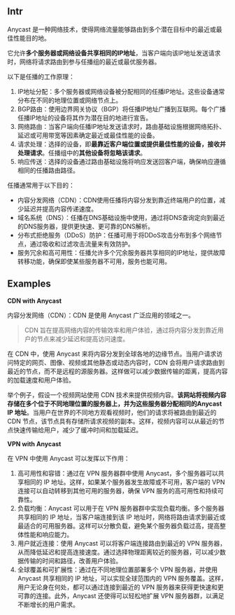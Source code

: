 ## Intr
Anycast 是一种网络技术，使得网络流量能够路由到多个潜在目标中的最近或最佳性能目的地。

它允许**多个服务器或网络设备共享相同的IP地址**，当客户端向该IP地址发送请求时，网络将请求路由到参与任播组的最近或最优服务器。

以下是任播的工作原理：

1. IP地址分配：多个服务器或网络设备被分配相同的任播IP地址。这些设备通常分布在不同的地理位置或网络节点上。
2. BGP路由：使用边界网关协议（BGP）将任播IP地址广播到互联网。每个广播任播IP地址的设备将其作为潜在目的地进行宣告。
3. 网络路由：当客户端向任播IP地址发送请求时，路由基础设施根据网络拓扑、延迟或可用带宽等因素确定最近或最佳性能的设备。
4. 请求处理：选择的设备，即**最靠近客户端位置或提供最佳性能的设备，接收并处理请求**。任播组中的**其他设备将忽略该请求**。
5. 响应传送：选择的设备通过路由基础设施将响应发送回客户端，确保响应遵循相同的任播路由路径。
    
任播通常用于以下目的：

- 内容分发网络（CDN）：CDN使用任播将内容分发到靠近终端用户的位置，减少延迟并提高内容传递速度。
- 域名系统（DNS）：任播在DNS基础设施中使用，通过将DNS查询定向到最近的DNS服务器，提供更快速、更可靠的DNS解析。
- 分布式拒绝服务（DDoS）防护：任播可用于将DDoS攻击分布到多个网络节点，通过吸收和过滤攻击流量来有效防护。
- 服务冗余和高可用性：任播允许多个冗余服务器共享相同的IP地址，提供故障转移功能，确保即使某些服务器不可用，服务也能可用。

## Examples
**CDN with Anycast**

内容分发网络（CDN）：CDN 是使用 Anycast 广泛应用的领域之一。
>CDN 旨在提高网络内容的传输效率和用户体验，通过将内容分发到靠近用户的节点来减少延迟和提高访问速度。

在 CDN 中，使用 Anycast 来将内容分发到全球各地的边缘节点。当用户请求访问特定的网页、图像、视频或其他静态或动态内容时，CDN 会将用户请求路由到最近的节点，而不是远程的源服务器。这样做可以减少数据传输的距离，提高内容的加载速度和用户体验。

举个例子，假设一个视频网站使用 CDN 技术来提供视频内容。**该网站将视频内容存储在多个位于不同地理位置的服务器上，并为这些服务器分配相同的Anycast IP 地址**。当用户在世界的不同地方观看视频时，他们的请求将被路由到最近的 CDN 节点，该节点具有存储所请求视频的副本。这样，视频内容可以从最近的节点快速传输给用户，减少了缓冲时间和加载延迟。

**VPN with Anycast**

在 VPN 中使用 Anycast 可以发挥以下作用：

1. 高可用性和容错：通过在 VPN 服务器群中使用 Anycast，多个服务器可以共享相同的 IP 地址。这样，如果某个服务器发生故障或不可用，客户端的 VPN 连接可以自动转移到其他可用的服务器，确保 VPN 服务的高可用性和持续可靠性。
2. 负载均衡：Anycast 可以用于在 VPN 服务器群中实现负载均衡。多个服务器共享相同的 IP 地址，当客户端连接到该 IP 地址时，网络将路由请求到最近或最适合的可用服务器。这样可以分散负载，避免某个服务器负载过高，提高整体性能和响应能力。
3. 用户就近连接：使用 Anycast 可以将客户端连接路由到最近的 VPN 服务器，从而降低延迟和提高连接速度。通过选择物理距离较近的服务器，可以减少数据传输的时间和路径，改善用户体验。
4. 全球覆盖和可扩展性：通过在不同地理位置部署多个 VPN 服务器，并使用 Anycast 共享相同的 IP 地址，可以实现全球范围内的 VPN 服务覆盖。这样，用户无论身在何处，都可以通过连接到最近的 VPN 服务器来获得更快速和更可靠的连接。此外，Anycast 还使得可以轻松地扩展 VPN 服务器群，以满足不断增长的用户需求。